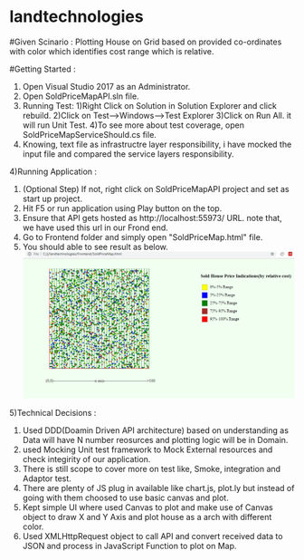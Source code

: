 # landtechnologies

#Given Scinario : Plotting House on Grid based on provided co-ordinates with color which identifies cost range which is relative.

#Getting Started : 

1) Open Visual Studio 2017 as an Administrator.
2) Open SoldPriceMapAPI.sln file. 
3) Running Test:
  1)Right Click on Solution in Solution Explorer and click rebuild.
  2)Click on Test-->Windows-->Test Explorer
  3)Click on Run All. it will run Unit Test.
  4)To see more about test coverage, open SoldPriceMapServiceShould.cs file.
  5) Knowing, text file as infrastructre layer responsibility, i have mocked the input file and compared the service layers                   responsibility.
  
4)Running Application : 
  1) (Optional Step) If not, right click on SoldPriceMapAPI project and set as start up project.
  2) Hit F5 or run application using Play button on the top.
  3) Ensure that API gets hosted as http://localhost:55973/ URL. note that, we have used this url in our Frond end.
  4) Go to Frontend folder and simply open "SoldPriceMap.html" file.
  5) You should able to see result as below.
  ![alt text](https://github.com/ashwini701/landtechnologies/blob/master/Capture.PNG)
  
5)Technical Decisions :
  1) Used DDD(Doamin Driven API architecture) based on understanding as Data will have N number reosurces and plotting logic will be in        Domain.
  2) used Mocking Unit test framework to Mock External resources and check integirity of our application.
  3) There is still scope to cover more on test like, Smoke, integration and Adaptor test. 
  4) There are plenty of JS plug in available like chart.js, plot.ly but instead of going with them choosed to use basic canvas and plot.
  5) Kept simple UI where used Canvas to plot and make use of Canvas object to draw X and Y Axis and plot house as a arch with different      color.
  6) Used XMLHttpRequest object to call API and convert received data to JSON and process in JavaScript Function to plot on Map.

  
